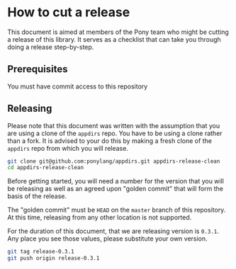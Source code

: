 # How to cut a release

This document is aimed at members of the Pony team who might be cutting a release of this library. It serves as a checklist that can take you through doing a release step-by-step.

## Prerequisites

You must have commit access to this repository

## Releasing

Please note that this document was written with the assumption that you are using a clone of the `appdirs` repo. You have to be using a clone rather than a fork. It is advised to your do this by making a fresh clone of the `appdirs` repo from which you will release.

```bash
git clone git@github.com:ponylang/appdirs.git appdirs-release-clean
cd appdirs-release-clean
```

Before getting started, you will need a number for the version that you will be releasing as well as an agreed upon "golden commit" that will form the basis of the release.

The "golden commit" must be `HEAD` on the `master` branch of this repository. At this time, releasing from any other location is not supported.

For the duration of this document, that we are releasing version is `0.3.1`. Any place you see those values, please substitute your own version.

```bash
git tag release-0.3.1
git push origin release-0.3.1
```
